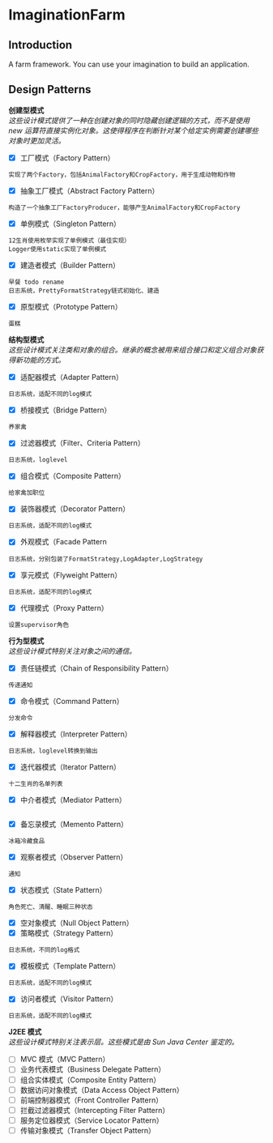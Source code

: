 ImaginationFarm
========

Introduction
--------
A farm framework. You can use your imagination to build an application.

Design Patterns
--------
**创建型模式**  
*这些设计模式提供了一种在创建对象的同时隐藏创建逻辑的方式，而不是使用 new 运算符直接实例化对象。这使得程序在判断针对某个给定实例需要创建哪些对象时更加灵活。*	
- [x] 工厂模式（Factory Pattern）
```
实现了两个Factory，包括AnimalFactory和CropFactory，用于生成动物和作物
```
- [x] 抽象工厂模式（Abstract Factory Pattern）
```
构造了一个抽象工厂FactoryProducer，能够产生AnimalFactory和CropFactory
```
- [x] 单例模式（Singleton Pattern）
```
12生肖使用枚举实现了单例模式（最佳实现）
Logger使用static实现了单例模式
```
- [x] 建造者模式（Builder Pattern）
```
早餐 todo rename
日志系统，PrettyFormatStrategy链式初始化、建造
```
- [x] 原型模式（Prototype Pattern）
```
蛋糕
```

**结构型模式**  
*这些设计模式关注类和对象的组合。继承的概念被用来组合接口和定义组合对象获得新功能的方式。*
- [x] 适配器模式（Adapter Pattern）
```
日志系统，适配不同的log模式
```
- [x] 桥接模式（Bridge Pattern）
```
养家禽
```
- [x] 过滤器模式（Filter、Criteria Pattern）
```
日志系统，loglevel
```
- [x] 组合模式（Composite Pattern）
```
给家禽加职位
```
- [x] 装饰器模式（Decorator Pattern）
```
日志系统，适配不同的log模式
```
- [x] 外观模式（Facade Pattern
```
日志系统，分别包装了FormatStrategy,LogAdapter,LogStrategy
```
- [x] 享元模式（Flyweight Pattern）
```
日志系统，适配不同的log模式
```
- [x] 代理模式（Proxy Pattern）
```
设置supervisor角色
```

**行为型模式**  
*这些设计模式特别关注对象之间的通信。*
- [x] 责任链模式（Chain of Responsibility Pattern）
```
传递通知
```
- [x] 命令模式（Command Pattern）
```
分发命令
```
- [x] 解释器模式（Interpreter Pattern）
```
日志系统，loglevel转换到输出
```
- [x] 迭代器模式（Iterator Pattern）
```
十二生肖的名单列表
```
- [x] 中介者模式（Mediator Pattern）
```

```
- [x] 备忘录模式（Memento Pattern）
```
冰箱冷藏食品
```
- [x] 观察者模式（Observer Pattern）
```
通知
```
- [x] 状态模式（State Pattern）
```
角色死亡、清醒、睡眠三种状态
```
- [x] 空对象模式（Null Object Pattern）
- [x] 策略模式（Strategy Pattern）
```
日志系统，不同的log格式
```
- [x] 模板模式（Template Pattern）
```
日志系统，适配不同的log模式
```
- [x] 访问者模式（Visitor Pattern）
```
日志系统，适配不同的log模式
```

**J2EE 模式**  
*这些设计模式特别关注表示层。这些模式是由 Sun Java Center 鉴定的。*
- [ ] MVC 模式（MVC Pattern）
- [ ] 业务代表模式（Business Delegate Pattern）
- [ ] 组合实体模式（Composite Entity Pattern）
- [ ] 数据访问对象模式（Data Access Object Pattern）
- [ ] 前端控制器模式（Front Controller Pattern）
- [ ] 拦截过滤器模式（Intercepting Filter Pattern）
- [ ] 服务定位器模式（Service Locator Pattern）
- [ ] 传输对象模式（Transfer Object Pattern）
